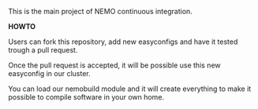 This is the main project of NEMO continuous integration.

**HOWTO**

Users can fork this repository, add new easyconfigs and have it tested trough a pull request.

Once the pull request is accepted, it will be possible use this new easyconfig in our cluster.

You can load our nemobuild module and it will create everything to make it possible to compile software in your own home.
